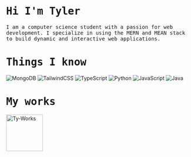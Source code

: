 <h1 style="text-align: start;">
    <samp> Hi I'm Tyler </samp>
</h1>
<p style="text-align: start;">
    <samp>
        I am a computer science student with a passion for web development. I specialize in using the MERN and MEAN stack to build dynamic and interactive web applications.
    </samp>
 </p>
<p align="start">
<h1 style="text-align: start;">
    <samp> Things I know </samp>
</h1>

![MongoDB](https://img.shields.io/badge/MongoDB-%234ea94b.svg?style=for-the-badge&logo=mongodb&logoColor=white)
![TailwindCSS](https://img.shields.io/badge/tailwindcss-%2338B2AC.svg?style=for-the-badge&logo=tailwind-css&logoColor=white)
![TypeScript](https://img.shields.io/badge/typescript-%23007ACC.svg?style=for-the-badge&logo=typescript&logoColor=white)
![Python](https://img.shields.io/badge/python-3670A0?style=for-the-badge&logo=python&logoColor=ffdd54)
![JavaScript](https://img.shields.io/badge/javascript-%23323330.svg?style=for-the-badge&logo=javascript&logoColor=%23F7DF1E)
![Java](https://img.shields.io/badge/java-%23ED8B00.svg?style=for-the-badge&logo=java&logoColor=white)
</p>
<h1 style="text-align: start;">
    <samp> My works </samp>
</h1>
<p align="start">
    <a href="https://vader-7.github.io/Ty-Works/" target="_blank">
        <img src="https://user-images.githubusercontent.com/66812754/208491947-62a68bf4-d6d7-45f6-b9b9-218e67302ee5.png" alt="Ty-Works" width="100px" height="100px">
    </a>
</p>
<!---
Vader-7/Vader-7 is a ✨ special ✨ repository because its `README.md` (this file) appears on your GitHub profile.
You can click the Preview link to take a look at your changes.
--->
